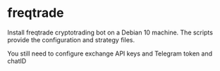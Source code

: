 # freqtrade

Install freqtrade cryptotrading bot on a Debian 10 machine.
The scripts provide the configuration and strategy files.

You still need to configure exchange API keys and Telegram token and chatID
